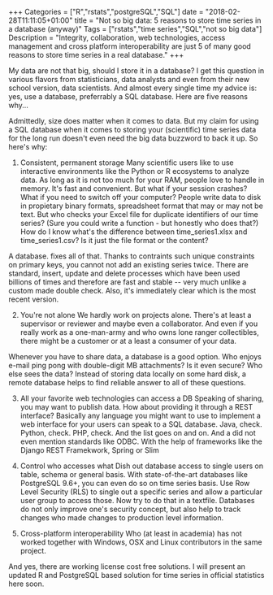 +++
Categories = ["R","rstats","postgreSQL","SQL"]
date = "2018-02-28T11:11:05+01:00"
title = "Not so big data: 5 reasons to store time series in a database (anyway)"
Tags = ["rstats","time series","SQL","not so big data"]
Description = "Integrity, collaboration, web technologies, access management and cross platform interoperability are just 5 of many good reasons to store time series in a real database."
+++

My data are not that big, should I store it in a database? I get this question in various flavors from statisticians, data analysts and even from their new school version, data scientists. And almost every single time my advice is: yes, use a database, preferrably a SQL database. Here are five reasons why... <!--more-->

Admittedly, size does matter when it comes to data. But my claim for using a SQL database when it comes to storing your (scientific) time series data for the long run doesn't even need the big data buzzword to back it up. So here's why:

1. Consistent, permanent storage
Many scientific users like to use interactive environments like the Python or R ecosystems to analyze data. As long as it is not too much for your RAM, people love to handle in memory. It's fast and convenient. But what if your session crashes? What if you need to switch off your computer? 
People write data to disk in propietary binary formats, spreadsheet format that may or may not be text. But who checks your Excel file for duplicate identifiers of our time series? (Sure you could write a function - but honestly who does that?) How do I know what's the difference between time_series1.xlsx and time_series1.csv? Is it just the file format or the content?

A database. fixes all of that. Thanks to contraints such unique constraints on primary keys, you cannot not add an existing series twice. There are standard, insert, update and delete processes which have been used billions of times and therefore are fast and stable -- very much unlike a custom made double check. Also, it's immediately clear which is the most recent version.  


2. You're not alone 
We hardly work on projects alone. There's at least a supervisor or reviewer and maybe even a collaborator. And even if you really work as a one-man-army and who owns lone ranger collectibles, there might be a customer or at a least a consumer of your data. 

Whenever you have to share data, a database is a good option. Who enjoys e-mail ping pong with double-digit MB attachments? Is it even secure? Who else sees the data? Instead of storing data locally on some hard disk, a remote database helps to find reliable answer to all of these questions. 

3. All your favorite web technologies can access a DB
Speaking of sharing, you may want to publish data. How about providing it through a REST interface?
Basically any language you might want to use to implement a web interface for your users can speak to a SQL database. Java, check. Python, check. PHP, check. And the list goes on and on. And a did not even mention standards like ODBC. With the help of frameworks like the Django REST Framekwork, Spring or Slim 


4. Control who accesses what 
Dish out database access to single users on table, schema or general basis. 
With state-of-the-art databases like PostgreSQL 9.6+, you can even do so on time series basis. Use Row Level Security (RLS) to single out a specific series and allow a particular user group to access those. Now try to do that in a textfile. Databases do not only improve one's security concept, but also help to track changes who made changes to production level information. 


5. Cross-platform interoperability
Who (at least in academia) has not worked together with Windows, OSX and Linux contributors in the same project. 





And yes, there are working license cost free solutions. I will present an updated R and PostgreSQL based solution for time series in official statistics here soon. 








